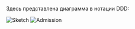 Здесь представлена диаграмма в нотации DDD:

![Sketch](https://github.com/user-attachments/assets/7603fd92-1fc1-478e-9401-700d1e402a3c)
![Admission](https://github.com/user-attachments/assets/65752080-02bd-4e40-987b-dabf30d17b9f)
